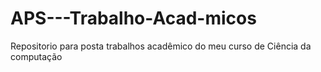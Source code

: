 # APS---Trabalho-Acad-micos
Repositorio para posta trabalhos acadêmico do meu curso de Ciência da computação
